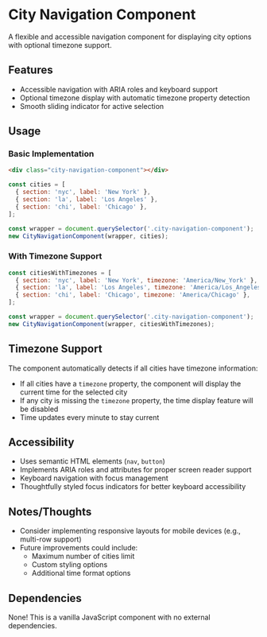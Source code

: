 # City Navigation Component

A flexible and accessible navigation component for displaying city options with optional timezone support.

## Features

- Accessible navigation with ARIA roles and keyboard support
- Optional timezone display with automatic timezone property detection
- Smooth sliding indicator for active selection

## Usage

### Basic Implementation

```html
<div class="city-navigation-component"></div>
```

```javascript
const cities = [
  { section: 'nyc', label: 'New York' },
  { section: 'la', label: 'Los Angeles' },
  { section: 'chi', label: 'Chicago' },
];

const wrapper = document.querySelector('.city-navigation-component');
new CityNavigationComponent(wrapper, cities);
```

### With Timezone Support

```javascript
const citiesWithTimezones = [
  { section: 'nyc', label: 'New York', timezone: 'America/New_York' },
  { section: 'la', label: 'Los Angeles', timezone: 'America/Los_Angeles' },
  { section: 'chi', label: 'Chicago', timezone: 'America/Chicago' },
];

const wrapper = document.querySelector('.city-navigation-component');
new CityNavigationComponent(wrapper, citiesWithTimezones);
```

## Timezone Support

The component automatically detects if all cities have timezone information:

- If all cities have a `timezone` property, the component will display the current time for the selected city
- If any city is missing the `timezone` property, the time display feature will be disabled
- Time updates every minute to stay current

## Accessibility

- Uses semantic HTML elements (`nav`, `button`)
- Implements ARIA roles and attributes for proper screen reader support
- Keyboard navigation with focus management
- Thoughtfully styled focus indicators for better keyboard accessibility

## Notes/Thoughts

- Consider implementing responsive layouts for mobile devices (e.g., multi-row support)
- Future improvements could include:
  - Maximum number of cities limit
  - Custom styling options
  - Additional time format options

## Dependencies

None! This is a vanilla JavaScript component with no external dependencies.
